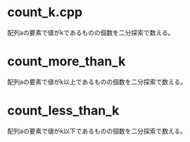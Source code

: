 # count_k.cpp
配列aの要素で値がkであるものの個数を二分探索で数える。

# count_more_than_k
配列aの要素で値がk以上であるものの個数を二分探索で数える。

# count_less_than_k
配列aの要素で値がk以下であるものの個数を二分探索で数える。
